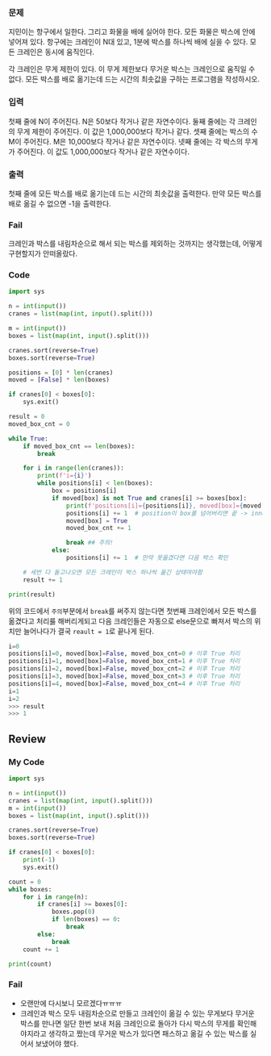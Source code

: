 ### 문제
지민이는 항구에서 일한다. 그리고 화물을 배에 실어야 한다. 모든 화물은 박스에 안에 넣어져 있다. 항구에는 크레인이 N대 있고, 1분에 박스를 하나씩 배에 실을 수 있다. 모든 크레인은 동시에 움직인다.

각 크레인은 무게 제한이 있다. 이 무게 제한보다 무거운 박스는 크레인으로 움직일 수 없다. 모든 박스를 배로 옮기는데 드는 시간의 최솟값을 구하는 프로그램을 작성하시오.

### 입력
첫째 줄에 N이 주어진다. N은 50보다 작거나 같은 자연수이다. 둘째 줄에는 각 크레인의 무게 제한이 주어진다. 이 값은 1,000,000보다 작거나 같다. 셋째 줄에는 박스의 수 M이 주어진다. M은 10,000보다 작거나 같은 자연수이다. 넷째 줄에는 각 박스의 무게가 주어진다. 이 값도 1,000,000보다 작거나 같은 자연수이다.

### 출력
첫째 줄에 모든 박스를 배로 옮기는데 드는 시간의 최솟값을 출력한다. 만약 모든 박스를 배로 옮길 수 없으면 -1을 출력한다.


### Fail
크레인과 박스를 내림차순으로 해서 되는 박스를 제외하는 것까지는 생각했는데, 어떻게 구현할지가 안떠올랐다.

### Code
```python
import sys

n = int(input())
cranes = list(map(int, input().split()))

m = int(input())
boxes = list(map(int, input().split()))

cranes.sort(reverse=True)
boxes.sort(reverse=True)

positions = [0] * len(cranes)
moved = [False] * len(boxes)

if cranes[0] < boxes[0]:
    sys.exit()

result = 0
moved_box_cnt = 0

while True:
    if moved_box_cnt == len(boxes):
        break

    for i in range(len(cranes)):
        print(f'i={i}')
        while positions[i] < len(boxes):
            box = positions[i]
            if moved[box] is not True and cranes[i] >= boxes[box]:
                print(f'positions[i]={positions[i]}, moved[box]={moved[box]}, moved_box_cnt={moved_box_cnt}')
                positions[i] += 1  # position이 box를 넘어버리면 끝 -> inner while문 종료
                moved[box] = True
                moved_box_cnt += 1

                break ## 주의!
            else:
                positions[i] += 1  # 만약 못옮겼다면 다음 박스 확인

    # 세번 다 돌고나오면 모든 크레인이 박스 하나씩 옮긴 상태여야함
    result += 1

print(result)
```

위의 코드에서 `주의`부분에서 `break`를 써주지 않는다면 첫번째 크레인에서 모든 박스를 옮겼다고 처리릃 해버리게되고 다음 크레인들은 자동으로 else문으로 빠져서 박스의 위치만 늘어나다가 결국 `reault = 1`로 끝나게 된다.
```python
i=0
positions[i]=0, moved[box]=False, moved_box_cnt=0 # 이후 True 처리 
positions[i]=1, moved[box]=False, moved_box_cnt=1 # 이후 True 처리 
positions[i]=2, moved[box]=False, moved_box_cnt=2 # 이후 True 처리 
positions[i]=3, moved[box]=False, moved_box_cnt=3 # 이후 True 처리 
positions[i]=4, moved[box]=False, moved_box_cnt=4 # 이후 True 처리 
i=1
i=2
>>> result
>>> 1
```

## Review 
### My Code
```python
import sys

n = int(input())
cranes = list(map(int, input().split()))
m = int(input())
boxes = list(map(int, input().split()))

cranes.sort(reverse=True)
boxes.sort(reverse=True)

if cranes[0] < boxes[0]:
    print(-1)
    sys.exit()

count = 0
while boxes:
    for i in range(n):
        if cranes[i] >= boxes[0]:
            boxes.pop(0)
            if len(boxes) == 0:
                break
        else:
            break
    count += 1

print(count)
```
### Fail
- 오랜만에 다시보니 모르겠다ㅠㅠㅠ
- 크레인과 박스 모두 내림차순으로 만들고 크레인이 옮길 수 있는 무게보다 무거운 박스를 만나면 일단 한번 보내 처음 크레인으로 돌아가 다시 박스의 무게를 확인해야지라고 생각하고 짰는데 무거운 박스가 있다면 패스하고 옮길 수 있는 박스를 실어서 보냈어야 했다.